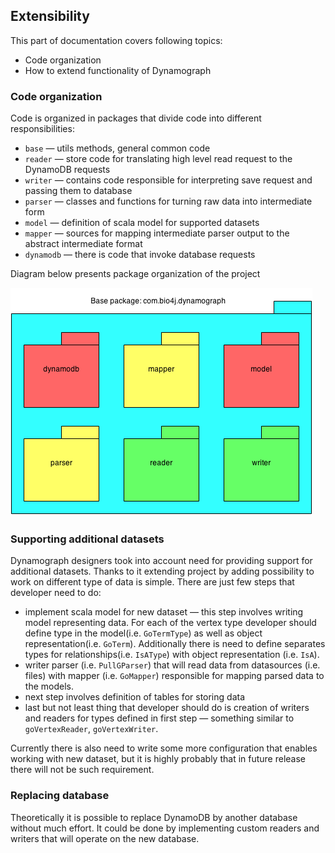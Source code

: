 ## Extensibility

This part of documentation covers following topics:

- Code organization
- How to extend functionality of Dynamograph


### Code organization

Code is organized in packages that divide code into different responsibilities:

- `base` — utils methods, general common code
- `reader` — store code for translating high level read request to the DynamoDB requests
- `writer` — contains code responsible for interpreting save request and passing them to database
- `parser` — classes and functions for turning raw data into intermediate form
- `model` — definition of scala model for supported datasets
- `mapper` — sources for mapping intermediate parser output to the abstract intermediate format
- `dynamodb` — there is code that invoke database requests

Diagram below presents package organization of the project

![Package organization][packages]


### Supporting additional datasets

Dynamograph designers took into account need for providing support for additional datasets. Thanks to it extending project by adding possibility to work on different type of data is simple. There are just few steps that developer need to do:

- implement scala model for new dataset — this step involves writing model representing data. For each of the vertex type developer should define type in the model(i.e. `GoTermType`) as well as object representation(i.e. `GoTerm`).
Additionally there is need to define separates types for relationships(i.e. `IsAType`) with object representation (i.e. `IsA`).
- writer parser (i.e. `PullGParser`) that will read data from datasources (i.e. files) with mapper (i.e. `GoMapper`) responsible for mapping parsed data to the models.
- next step involves definition of tables for storing data
- last but not least thing that developer should do is creation of writers and readers for types defined in first step — something similar to `goVertexReader`, `goVertexWriter`.

Currently there is also need to write some more configuration that enables working with new dataset, but it is highly probably that in future release there will not be such requirement.


### Replacing database

Theoretically it is possible to replace DynamoDB by another database without much effort.
It could be done by implementing custom readers and writers that will operate on the new database.

[packages]: img/packages.png


